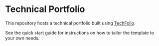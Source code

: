 # Technical Portfolio

This repository hosts a technical portfolio built using [TechFolio](http://nhanb106.github.io). 

See the quick start guide for instructions on how to tailor the template to your own needs.


